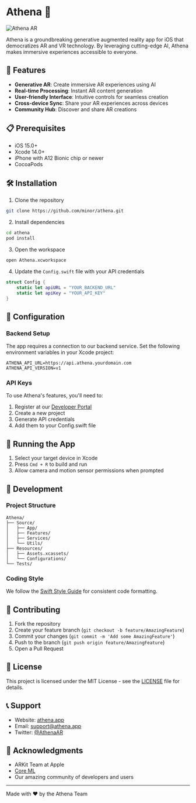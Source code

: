 # Athena 🌟

![Athena AR](https://via.placeholder.com/800x400?text=Athena+AR)

Athena is a groundbreaking generative augmented reality app for iOS that democratizes AR and VR technology. By leveraging cutting-edge AI, Athena makes immersive experiences accessible to everyone.

## 🚀 Features

- **Generative AR**: Create immersive AR experiences using AI
- **Real-time Processing**: Instant AR content generation
- **User-friendly Interface**: Intuitive controls for seamless creation
- **Cross-device Sync**: Share your AR experiences across devices
- **Community Hub**: Discover and share AR creations

## 📋 Prerequisites

- iOS 15.0+
- Xcode 14.0+
- iPhone with A12 Bionic chip or newer
- CocoaPods

## 🛠 Installation

1. Clone the repository
```bash
git clone https://github.com/minor/athena.git
```

2. Install dependencies
```bash
cd athena
pod install
```

3. Open the workspace
```bash
open Athena.xcworkspace
```

4. Update the `Config.swift` file with your API credentials
```swift
struct Config {
    static let apiURL = "YOUR_BACKEND_URL"
    static let apiKey = "YOUR_API_KEY"
}
```

## 🔧 Configuration

### Backend Setup

The app requires a connection to our backend service. Set the following environment variables in your Xcode project:

```
ATHENA_API_URL=https://api.athena.yourdomain.com
ATHENA_API_VERSION=v1
```

### API Keys

To use Athena's features, you'll need to:
1. Register at our [Developer Portal](https://developer.athena.app)
2. Create a new project
3. Generate API credentials
4. Add them to your Config.swift file

## 📱 Running the App

1. Select your target device in Xcode
2. Press `Cmd + R` to build and run
3. Allow camera and motion sensor permissions when prompted

## 🔨 Development

### Project Structure

```
Athena/
├── Source/
│   ├── App/
│   ├── Features/
│   ├── Services/
│   └── Utils/
├── Resources/
│   ├── Assets.xcassets/
│   └── Configurations/
└── Tests/
```

### Coding Style

We follow the [Swift Style Guide](https://google.github.io/swift/) for consistent code formatting.

## 🤝 Contributing

1. Fork the repository
2. Create your feature branch (`git checkout -b feature/AmazingFeature`)
3. Commit your changes (`git commit -m 'Add some AmazingFeature'`)
4. Push to the branch (`git push origin feature/AmazingFeature`)
5. Open a Pull Request

## 📄 License

This project is licensed under the MIT License - see the [LICENSE](LICENSE) file for details.

## 📞 Support

- Website: [athena.app](https://athena.app)
- Email: support@athena.app
- Twitter: [@AthenaAR](https://twitter.com/AthenaAR)

## 🙏 Acknowledgments

- ARKit Team at Apple
- [Core ML](https://developer.apple.com/machine-learning/)
- Our amazing community of developers and users

---
Made with ❤️ by the Athena Team
